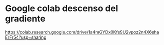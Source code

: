 # Google colab descenso del gradiente

https://colab.research.google.com/drive/1a4mGYDx0Kfs9U2vpoz2n4X6shaErFr54?usp=sharing